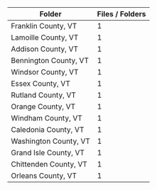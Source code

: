 | Folder                |   Files / Folders |
|-----------------------|-------------------|
| Franklin County, VT   |                 1 |
| Lamoille County, VT   |                 1 |
| Addison County, VT    |                 1 |
| Bennington County, VT |                 1 |
| Windsor County, VT    |                 1 |
| Essex County, VT      |                 1 |
| Rutland County, VT    |                 1 |
| Orange County, VT     |                 1 |
| Windham County, VT    |                 1 |
| Caledonia County, VT  |                 1 |
| Washington County, VT |                 1 |
| Grand Isle County, VT |                 1 |
| Chittenden County, VT |                 1 |
| Orleans County, VT    |                 1 |